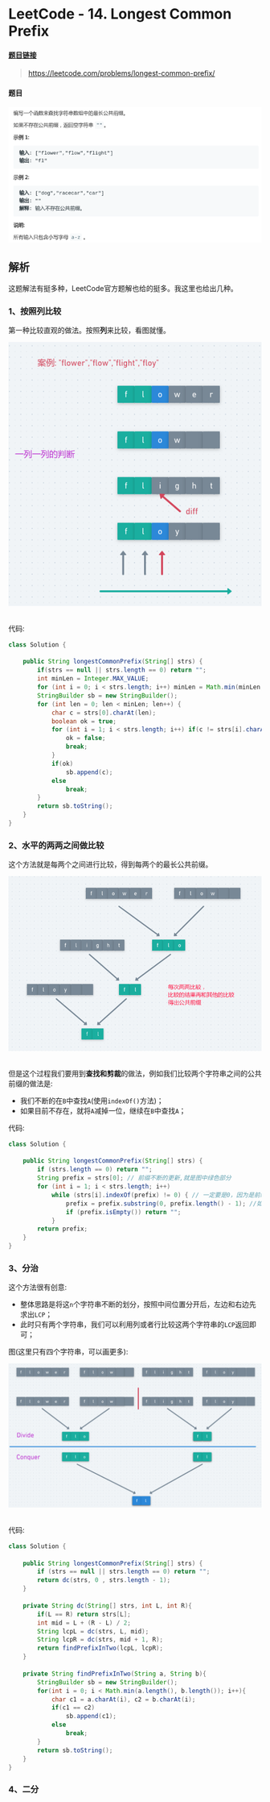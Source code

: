 # LeetCode - 14. Longest Common Prefix

#### [题目链接](https://leetcode.com/problems/longest-common-prefix/)

> https://leetcode.com/problems/longest-common-prefix/

#### 题目

![14_-t.png](images/14_-t.png)

## 解析

这题解法有挺多种，LeetCode官方题解也给的挺多。我这里也给出几种。



### 1、按照列比较

第一种比较直观的做法。按照**列**来比较，看图就懂。

<div align="center"><img src="images/14_s.png"></div><br>

代码:

```java
class Solution {

    public String longestCommonPrefix(String[] strs) {
        if(strs == null || strs.length == 0) return "";
        int minLen = Integer.MAX_VALUE;
        for (int i = 0; i < strs.length; i++) minLen = Math.min(minLen, strs[i].length());
        StringBuilder sb = new StringBuilder();
        for (int len = 0; len < minLen; len++) {
            char c = strs[0].charAt(len);
            boolean ok = true;
            for (int i = 1; i < strs.length; i++) if(c != strs[i].charAt(len)){
                ok = false;
                break;
            }
            if(ok)
                sb.append(c);
            else
                break;
        }
        return sb.toString();
    }
}
```

### 2、水平的两两之间做比较

这个方法就是每两个之间进行比较，得到每两个的最长公共前缀。

<div align="center"><img src="images/14_s2.png"></div><br>

但是这个过程我们要用到**查找和剪裁**的做法，例如我们比较两个字符串之间的公共前缀的做法是:

* 我们不断的在`B`中查找`A`(使用`indexOf()`方法)；
* 如果目前不存在，就将`A`减掉一位，继续在`B`中查找`A`；

代码: 

```java
class Solution {

    public String longestCommonPrefix(String[] strs) {
        if (strs.length == 0) return "";
        String prefix = strs[0]; // 前缀不断的更新,就是图中绿色部分
        for (int i = 1; i < strs.length; i++)
            while (strs[i].indexOf(prefix) != 0) { // 一定要是0，因为是前缀，如果达到了0，说明找到了一个前缀
                prefix = prefix.substring(0, prefix.length() - 1); //如果不满足，就在prefix的后面去掉一位
                if (prefix.isEmpty()) return "";
            }
        return prefix;
    }
}
```



### 3、分治

这个方法很有创意:

* 整体思路是将这`n`个字符串不断的划分，按照中间位置分开后，左边和右边先求出`LCP`；
* 此时只有两个字符串，我们可以利用列或者行比较这两个字符串的`LCP`返回即可；

图(这里只有四个字符串，可以画更多):

<div align="center"><img src="images/14_s3.png"></div><br>

代码:

```java
class Solution {

    public String longestCommonPrefix(String[] strs) {
        if (strs == null || strs.length == 0) return "";
        return dc(strs, 0 , strs.length - 1);
    }

    private String dc(String[] strs, int L, int R){
        if(L == R) return strs[L];
        int mid = L + (R - L) / 2;
        String lcpL = dc(strs, L, mid);
        String lcpR = dc(strs, mid + 1, R);
        return findPrefixInTwo(lcpL, lcpR);
    }

    private String findPrefixInTwo(String a, String b){
        StringBuilder sb = new StringBuilder();
        for(int i = 0; i < Math.min(a.length(), b.length()); i++){
            char c1 = a.charAt(i), c2 = b.charAt(i);
            if(c1 == c2)
                sb.append(c1);
            else
                break;
        }
        return sb.toString();
    }
}
```

### 4、二分

